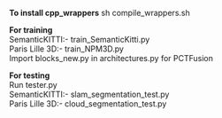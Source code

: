**To install cpp_wrappers**
sh compile_wrappers.sh <br />

**For training** <br />
SemanticKITTI:- train_SemanticKitti.py <br />
Paris Lille 3D:- train_NPM3D.py  <br />
Import blocks_new.py in architectures.py for PCTFusion  <br />

**For testing** <br />
Run tester.py <br />
SemanticKITTI:- slam_segmentation_test.py  <br />
Paris Lille 3D:- cloud_segmentation_test.py


